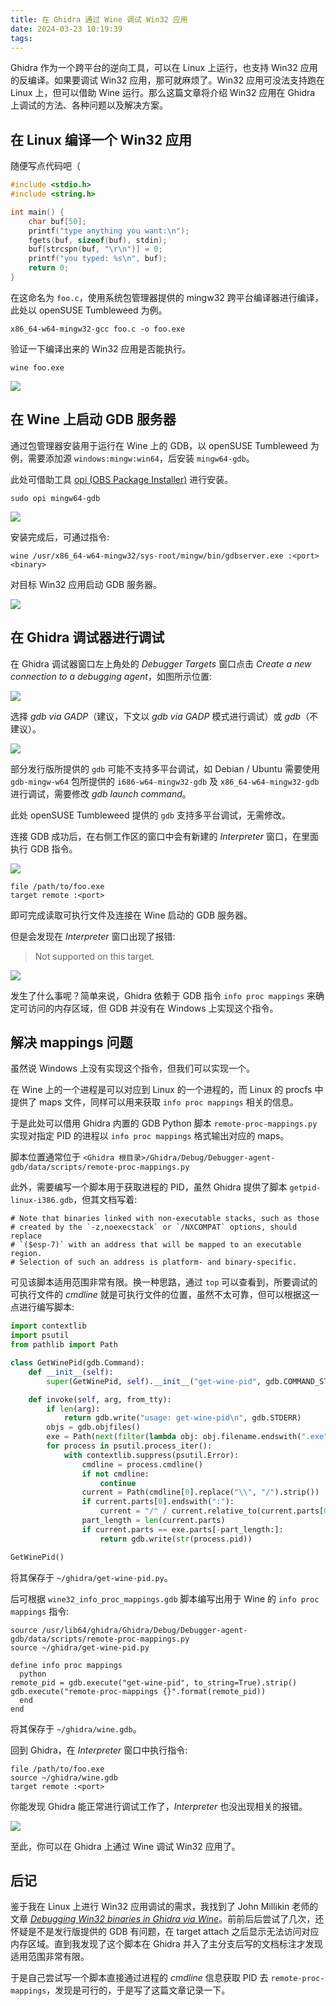 ```yaml
---
title: 在 Ghidra 通过 Wine 调试 Win32 应用
date: 2024-03-23 10:19:39
tags:
---
```


Ghidra 作为一个跨平台的逆向工具，可以在 Linux 上运行，也支持 Win32 应用的反编译。如果要调试 Win32 应用，那可就麻烦了。Win32 应用可没法支持跑在 Linux 上，但可以借助 Wine 运行。那么这篇文章将介绍 Win32 应用在 Ghidra 上调试的方法、各种问题以及解决方案。

<!-- more -->

## 在 Linux 编译一个 Win32 应用

随便写点代码吧（

```c
#include <stdio.h>
#include <string.h>

int main() {
    char buf[50];
    printf("type anything you want:\n");
    fgets(buf, sizeof(buf), stdin);
    buf[strcspn(buf, "\r\n")] = 0;
    printf("you typed: %s\n", buf);
    return 0;
}
```

在这命名为 `foo.c`，使用系统包管理器提供的 mingw32 跨平台编译器进行编译，此处以 openSUSE Tumbleweed 为例。

```shell
x86_64-w64-mingw32-gcc foo.c -o foo.exe
```

验证一下编译出来的 Win32 应用是否能执行。

```shell
wine foo.exe
```

![](Screenshot_20240323_103557.webp)

## 在 Wine 上启动 GDB 服务器

通过包管理器安装用于运行在 Wine 上的 GDB，以 openSUSE Tumbleweed 为例，需要添加源 `windows:mingw:win64`，后安装 `mingw64-gdb`。

此处可借助工具 [opi (OBS Package Installer)](https://github.com/openSUSE/opi) 进行安装。

```shell
sudo opi mingw64-gdb
```

![](Screenshot_20240323_104155.webp)

安装完成后，可通过指令:

```shell
wine /usr/x86_64-w64-mingw32/sys-root/mingw/bin/gdbserver.exe :<port> <binary>
```

对目标 Win32 应用启动 GDB 服务器。

![](Screenshot_20240323_104841.webp)

## 在 Ghidra 调试器进行调试

在 Ghidra 调试器窗口左上角处的 *Debugger Targets* 窗口点击 *Create a new connection to a debugging agent*，如图所示位置:

![](Screenshot_20240323_105439.webp)

选择 *gdb via GADP*（建议，下文以 *gdb via GADP* 模式进行调试）或 *gdb*（不建议）。

![](Screenshot_20240323_105932.webp)

部分发行版所提供的 `gdb` 可能不支持多平台调试，如 Debian / Ubuntu 需要使用 `gdb-mingw-w64` 包所提供的 `i686-w64-mingw32-gdb` 及 `x86_64-w64-mingw32-gdb` 进行调试，需要修改 *gdb launch command*。

此处 openSUSE Tumbleweed 提供的 `gdb` 支持多平台调试，无需修改。

连接 GDB 成功后，在右侧工作区的窗口中会有新建的 *Interpreter* 窗口，在里面执行 GDB 指令。

![](Screenshot_20240323_110902.webp)

```gdb
file /path/to/foo.exe
target remote :<port>
```

即可完成读取可执行文件及连接在 Wine 启动的 GDB 服务器。

但是会发现在 *Interpreter* 窗口出现了报错:

> Not supported on this target.

![](Screenshot_20240323_111143.webp)

发生了什么事呢？简单来说，Ghidra 依赖于 GDB 指令 `info proc mappings` 来确定可访问的内存区域，但 GDB 并没有在 Windows 上实现这个指令。

## 解决 mappings 问题

虽然说 Windows 上没有实现这个指令，但我们可以实现一个。

在 Wine 上的一个进程是可以对应到 Linux 的一个进程的，而 Linux 的 procfs 中提供了 maps 文件，同样可以用来获取 `info proc mappings` 相关的信息。

于是此处可以借用 Ghidra 内置的 GDB Python 脚本 `remote-proc-mappings.py` 实现对指定 PID 的进程以 `info proc mappings` 格式输出对应的 maps。

脚本位置通常位于 `<Ghidra 根目录>/Ghidra/Debug/Debugger-agent-gdb/data/scripts/remote-proc-mappings.py`

此外，需要编写一个脚本用于获取进程的 PID，虽然 Ghidra 提供了脚本 `getpid-linux-i386.gdb`，但其文档写着:

```
# Note that binaries linked with non-executable stacks, such as those
# created by the `-z,noexecstack` or `/NXCOMPAT` options, should replace
# `($esp-7)` with an address that will be mapped to an executable region.
# Selection of such an address is platform- and binary-specific.
```

可见该脚本适用范围非常有限。换一种思路，通过 `top` 可以查看到，所要调试的可执行文件的 *cmdline* 就是可执行文件的位置，虽然不太可靠，但可以根据这一点进行编写脚本:

```python
import contextlib
import psutil
from pathlib import Path

class GetWinePid(gdb.Command):
    def __init__(self):
        super(GetWinePid, self).__init__("get-wine-pid", gdb.COMMAND_STATUS)

    def invoke(self, arg, from_tty):
        if len(arg):
            return gdb.write("usage: get-wine-pid\n", gdb.STDERR)
        objs = gdb.objfiles()
        exe = Path(next(filter(lambda obj: obj.filename.endswith(".exe"), objs)).filename)
        for process in psutil.process_iter():
            with contextlib.suppress(psutil.Error):
                cmdline = process.cmdline()
                if not cmdline:
                    continue
                current = Path(cmdline[0].replace("\\", "/").strip())
                if current.parts[0].endswith(":"):
                    current = "/" / current.relative_to(current.parts[0])
                part_length = len(current.parts)
                if current.parts == exe.parts[-part_length:]:
                    return gdb.write(str(process.pid))

GetWinePid()
```

将其保存于 `~/ghidra/get-wine-pid.py`。

后可根据 `wine32_info_proc_mappings.gdb` 脚本编写出用于 Wine 的 `info proc mappings` 指令:

```gdb
source /usr/lib64/ghidra/Ghidra/Debug/Debugger-agent-gdb/data/scripts/remote-proc-mappings.py
source ~/ghidra/get-wine-pid.py

define info proc mappings
  python
remote_pid = gdb.execute("get-wine-pid", to_string=True).strip()
gdb.execute("remote-proc-mappings {}".format(remote_pid))
  end
end
```

将其保存于 `~/ghidra/wine.gdb`。

回到 Ghidra，在 *Interpreter* 窗口中执行指令:

```gdb
file /path/to/foo.exe
source ~/ghidra/wine.gdb
target remote :<port>
```

你能发现 Ghidra 能正常进行调试工作了，*Interpreter* 也没出现相关的报错。

![](Screenshot_20240323_114137.webp)

至此，你可以在 Ghidra 上通过 Wine 调试 Win32 应用了。

## 后记

鉴于我在 Linux 上进行 Win32 应用调试的需求，我找到了 John Millikin 老师的文章 *[Debugging Win32 binaries in Ghidra via Wine](https://john-millikin.com/debugging-win32-binaries-in-ghidra-via-wine)*。前前后后尝试了几次，还怀疑是不是发行版提供的 GDB 有问题，在 target attach 之后显示无法访问对应内存区域。直到我发现了这个脚本在 Ghidra 并入了主分支后写的文档标注才发现适用范围非常有限。

于是自己尝试写一个脚本直接通过进程的 *cmdline* 信息获取 PID 去 `remote-proc-mappings`，发现是可行的，于是写了这篇文章记录一下。
